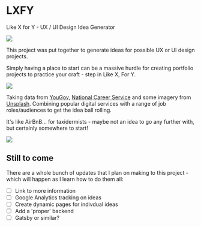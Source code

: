 # LXFY

Like X for Y - UX / UI Design Idea Generator

![](https://paulcoffield.github.io/LXFY/images/lxfy_rm_01.png)

This project was put together to generate ideas for possible UX or UI design projects.

Simply having a place to start can be a massive hurdle for creating portfolio projects to practice your craft - step in Like X, For Y.

![](https://paulcoffield.github.io/LXFY/images/lxfy_rm_02.png)

Taking data from [YouGov](https://yougov.co.uk/ratings/technology/popularity/digital-services/all), [National Career Service](https://nationalcareers.service.gov.uk/) and some imagery from [Unsplash](https://unsplash.com).
Combining popular digital services with a range of job roles/audiences to get the idea ball rolling.

It's like AirBnB... for taxidermists - maybe not an idea to go any further with, but certainly somewhere to start!

![](https://paulcoffield.github.io/LXFY/images/lxfy_rm_03.png)

## Still to come

There are a whole bunch of updates that I plan on making to this project - which will happen as I learn how to do them all:

- [ ] Link to more information
- [ ] Google Analytics tracking on ideas
- [ ] Create dynamic pages for indivdual ideas
- [ ] Add a 'proper' backend
- [ ] Gatsby or similar?
